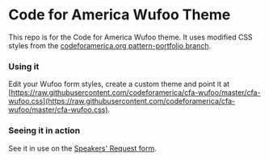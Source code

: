 Code for America Wufoo Theme
================

This repo is for the Code for America Wufoo theme. It uses modified CSS styles from the [codeforamerica.org pattern-portfolio branch](https://github.com/codeforamerica/codeforamerica.org/tree/pattern-portfolio).

### Using it

Edit your Wufoo form styles, create a custom theme and point it at [https://raw.githubusercontent.com/codeforamerica/cfa-wufoo/master/cfa-wufoo.css](https://raw.githubusercontent.com/codeforamerica/cfa-wufoo/master/cfa-wufoo.css).

### Seeing it in action

See it in use on the [Speakers' Request form](https://codeforamerica.wufoo.com/forms/code-for-america-speakers-request/).